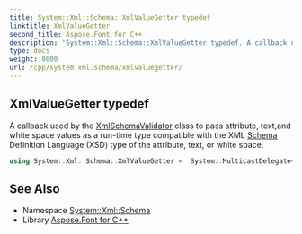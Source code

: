 ```yaml
---
title: System::Xml::Schema::XmlValueGetter typedef
linktitle: XmlValueGetter
second_title: Aspose.Font for C++
description: 'System::Xml::Schema::XmlValueGetter typedef. A callback used by the XmlSchemaValidator class to pass attribute, text,and white space values as a run-time type compatible with the XML Schema Definition Language (XSD) type of the attribute, text, or white space in C++.'
type: docs
weight: 8600
url: /cpp/system.xml.schema/xmlvaluegetter/
---
```

## XmlValueGetter typedef


A callback used by the [XmlSchemaValidator](../xmlschemavalidator/) class to pass attribute, text,and white space values as a run-time type compatible with the XML [Schema](../) Definition Language (XSD) type of the attribute, text, or white space.

```cpp
using System::Xml::Schema::XmlValueGetter =  System::MulticastDelegate<SharedPtr<Object>()>
```


## See Also

* Namespace [System::Xml::Schema](../)
* Library [Aspose.Font for C++](../../)
